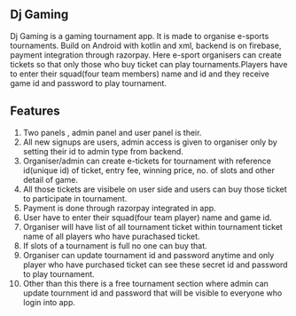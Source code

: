 ## Dj Gaming
Dj Gaming is a gaming tournament app. It is made to organise e-sports tournaments. Build on Android with kotlin and xml, backend is on firebase, payment integration through razorpay.
Here e-sport organisers can create tickets so that only those who buy ticket can play tournaments.Players have to enter their squad(four team members) name and id and they receive game id and password to play tournament.

## Features
1. Two panels , admin panel and user panel is their.
2. All new signups are users, admin access is given to organiser only by setting their id to admin type from backend.
3. Organiser/admin can create e-tickets for tournament with reference id(unique id) of ticket, entry fee, winning price, no. of slots and other detail of game.
4. All those tickets are visibele on user side and users can buy those ticket to participate in tournament.
5. Payment is done through razorpay integrated in app.
6. User have to enter their squad(four team player) name and game id.
7. Organiser will have list of all tournament ticket within tournament ticket name of all players who have purachased ticket.
8. If slots of a tournament is full no one can buy that.
9. Organiser can update tournament id and password anytime and only player who have purchased ticket can see these secret id and password to play tournament.
10. Other than this there is a free tournament section where admin can update tournment id and password that will be visible to everyone who login into app.
